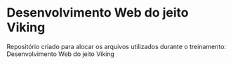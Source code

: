 # Desenvolvimento Web do jeito Viking
Repositório criado para alocar os arquivos utilizados durante o treinamento: Desenvolvimento Web do jeito Viking
